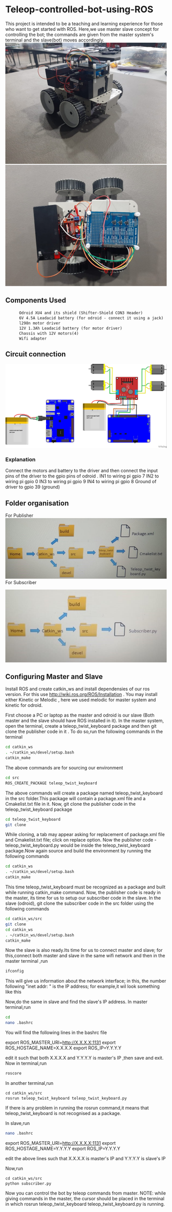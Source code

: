 # Teleop-controlled-bot-using-ROS
  This project is intended to be a teaching and learning experience for those who want to get started with ROS. Here,we use master slave concept for controlling the bot; the commands are given from the master system's terminal and the slave(bot) moves accordingly.
 ![alt-text](https://github.com/Rohini-G/Teleop-controlled-bot-using-ROS/blob/master/isometric%20view.jpeg)
 ![alt-text](https://github.com/Rohini-G/Teleop-controlled-bot-using-ROS/blob/master/top%20view.jpeg)
## Components Used
          Odroid XU4 and its shield (Shifter-Shield CON3 Header)
          6V 4.5A Leadacid battery (for odroid - connect it using a jack)
          l298n motor driver
          12V 1.3Ah Leadacid battery (for motor driver)
          Chassis with 12V motors(4)   
          Wifi adapter
          
## Circuit connection
![alt-text](https://github.com/Rohini-G/Teleop-controlled-bot-using-ROS/blob/master/circuit.jpg)
### Explanation
  Connect the motors and battery to the driver and then connect the input pins of the driver to the gpio pins of odroid .
          IN1 to wiring pi gpio 7
          IN2 to wiring pi gpio 0
          IN3 to wiring pi gpio 9
          IN4 to wiring pi gpio 8
          Ground of driver to gpio 39 (ground)
         
## Folder organisation
For Publisher
![alt-text](https://github.com/Rohini-G/Teleop-controlled-bot-using-ROS/blob/master/publisher.jpg)
For Subscriber

![alt-text](https://github.com/Rohini-G/Teleop-controlled-bot-using-ROS/blob/master/subcriber.jpg)

## Configuring Master and Slave
   Install ROS and create catkin_ws and install dependensies of our ros version. For this use http://wiki.ros.org/ROS/Installation . You may install either Kinetic or Melodic , here we used melodic for master system and kinetic for odroid.
          
   First choose a PC or laptop as the master and odroid is our slave (Both master and the slave should have ROS installed in it).
          In the master system, open the terminal, create a teleop_twist_keyboard package and then git clone the publisher code in it . To do so,run the following commands in the terminal
```sh
cd catkin_ws
. ~/catkin_ws/devel/setup.bash
catkin_make
```
The above commands are for sourcing our environment
```sh
cd src
ROS_CREATE_PACKAGE teleop_twist_keyboard
```
The above commands will create a package named teleop_twist_keyboard in the src folder.This package will contain a package.xml file and a Cmakelist.txt file in it.
Now, git clone the publisher code in the teleop_twist_keyboard package
```sh
cd teleop_twist_keyboard
git clone 
```
While cloning, a tab may appear asking for replacement of package.xml file and Cmakelist.txt file; click on replace option.
Now the publisher code - teleop_twist_keyboard.py would be inside the teleop_twist_keyboard package.Now again source and build the environment by running the following commands
```sh
cd catkin_ws
. ~/catkin_ws/devel/setup.bash
catkin_make
```
This time teleop_twist_keyboard must be recognized as a package and built while running catkin_make command.
Now, the publisher code is ready in the master, its time for us to setup our subscriber code in the slave.
In the slave (odroid), git clone the subscriber code in the src folder using the following commands
```sh
cd catkin_ws/src
git clone 
cd catkin_ws
. ~/catkin_ws/devel/setup.bash
catkin_make
```
Now the slave is also ready.Its time for us to connect master and slave; for this,connect both master and slave in the same wifi network and then in the master terminal ,run
```sh
ifconfig
```
This will give us information about the network interface; in this, the number following "inet addr:  " is the IP address; for example,it wil look something like this

Now,do the same in slave and find the slave's IP address.
In master terminal,run
```sh
cd
nano .bashrc
```
You will find the following lines in the bashrc file

export ROS_MASTER_URI=http://X.X.X.X:1131
export ROS_HOSTAGE_NAME=X.X.X.X
export ROS_IP=Y.Y.Y.Y

edit it such that both X.X.X.X and Y.Y.Y.Y is master's IP ,then save and exit.
Now in terminal,run
```sh
roscore
```
In another terminal,run
```
cd catkin_ws/src
rosrun teleop_twist_keyboard teleop_twist_keyboard.py
```
If there is any problem in running the rosrun command,it means that teleop_twist_keyboard is not recognised as a package.

In slave,run
```sh
nano .bashrc
```
export ROS_MASTER_URI=http://X.X.X.X:1131
export ROS_HOSTAGE_NAME=Y.Y.Y.Y
export ROS_IP=Y.Y.Y.Y

edit the above lines such that X.X.X.X is master's IP and Y.Y.Y.Y is slave's IP

Now,run
```
cd catkin_ws/src
python subscriber.py
```
Now you can control the bot by teleop commands from master.
NOTE: while giving commands in the master, the cursor should be placed in the terminal in which rosrun teleop_twist_keyboard teleop_twist_keyboard.py is running.



         
          
          
          
          
